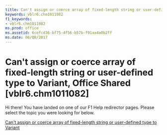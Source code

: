 ```yaml
---
title: Can't assign or coerce array of fixed-length string or user-defined type to Variant, Office Shared [vblr6.chm1011082]
keywords: vblr6.chm1011082
f1_keywords:
- vblr6.chm1011082
ms.prod: office
ms.assetid: 6cefcd36-bf75-4f56-b57b-f91aa4a0b2ff
ms.date: 06/08/2017
---
```



# Can't assign or coerce array of fixed-length string or user-defined type to Variant, Office Shared [vblr6.chm1011082]

Hi there! You have landed on one of our F1 Help redirector pages. Please select the topic you were looking for below.

[Can't assign or coerce array of fixed-length string or user-defined type to Variant](http://msdn.microsoft.com/library/4b33f923-6e76-491c-2b0a-901045d03ff8%28Office.15%29.aspx)

